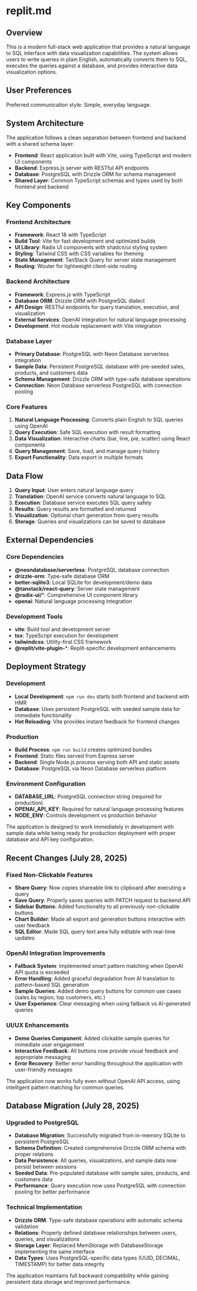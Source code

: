 # replit.md

## Overview

This is a modern full-stack web application that provides a natural language to SQL interface with data visualization capabilities. The system allows users to write queries in plain English, automatically converts them to SQL, executes the queries against a database, and provides interactive data visualization options.

## User Preferences

Preferred communication style: Simple, everyday language.

## System Architecture

The application follows a clean separation between frontend and backend with a shared schema layer:

- **Frontend**: React application built with Vite, using TypeScript and modern UI components
- **Backend**: Express.js server with RESTful API endpoints
- **Database**: PostgreSQL with Drizzle ORM for schema management
- **Shared Layer**: Common TypeScript schemas and types used by both frontend and backend

## Key Components

### Frontend Architecture
- **Framework**: React 18 with TypeScript
- **Build Tool**: Vite for fast development and optimized builds
- **UI Library**: Radix UI components with shadcn/ui styling system
- **Styling**: Tailwind CSS with CSS variables for theming
- **State Management**: TanStack Query for server state management
- **Routing**: Wouter for lightweight client-side routing

### Backend Architecture
- **Framework**: Express.js with TypeScript
- **Database ORM**: Drizzle ORM with PostgreSQL dialect
- **API Design**: RESTful endpoints for query translation, execution, and visualization
- **External Services**: OpenAI integration for natural language processing
- **Development**: Hot module replacement with Vite integration

### Database Layer
- **Primary Database**: PostgreSQL with Neon Database serverless integration
- **Sample Data**: Persistent PostgreSQL database with pre-seeded sales, products, and customers data
- **Schema Management**: Drizzle ORM with type-safe database operations
- **Connection**: Neon Database serverless PostgreSQL with connection pooling

### Core Features
1. **Natural Language Processing**: Converts plain English to SQL queries using OpenAI
2. **Query Execution**: Safe SQL execution with result formatting
3. **Data Visualization**: Interactive charts (bar, line, pie, scatter) using React components
4. **Query Management**: Save, load, and manage query history
5. **Export Functionality**: Data export in multiple formats

## Data Flow

1. **Query Input**: User enters natural language query
2. **Translation**: OpenAI service converts natural language to SQL
3. **Execution**: Database service executes SQL query safely
4. **Results**: Query results are formatted and returned
5. **Visualization**: Optional chart generation from query results
6. **Storage**: Queries and visualizations can be saved to database

## External Dependencies

### Core Dependencies
- **@neondatabase/serverless**: PostgreSQL database connection
- **drizzle-orm**: Type-safe database ORM
- **better-sqlite3**: Local SQLite for development/demo data
- **@tanstack/react-query**: Server state management
- **@radix-ui/***: Comprehensive UI component library
- **openai**: Natural language processing integration

### Development Tools
- **vite**: Build tool and development server
- **tsx**: TypeScript execution for development
- **tailwindcss**: Utility-first CSS framework
- **@replit/vite-plugin-***: Replit-specific development enhancements

## Deployment Strategy

### Development
- **Local Development**: `npm run dev` starts both frontend and backend with HMR
- **Database**: Uses persistent PostgreSQL with seeded sample data for immediate functionality
- **Hot Reloading**: Vite provides instant feedback for frontend changes

### Production
- **Build Process**: `npm run build` creates optimized bundles
- **Frontend**: Static files served from Express server
- **Backend**: Single Node.js process serving both API and static assets
- **Database**: PostgreSQL via Neon Database serverless platform

### Environment Configuration
- **DATABASE_URL**: PostgreSQL connection string (required for production)
- **OPENAI_API_KEY**: Required for natural language processing features
- **NODE_ENV**: Controls development vs production behavior

The application is designed to work immediately in development with sample data while being ready for production deployment with proper database and API key configuration.

## Recent Changes (July 28, 2025)

### Fixed Non-Clickable Features
- **Share Query**: Now copies shareable link to clipboard after executing a query
- **Save Query**: Properly saves queries with PATCH request to backend API
- **Sidebar Buttons**: Added functionality to all previously non-clickable buttons
- **Chart Builder**: Made all export and generation buttons interactive with user feedback
- **SQL Editor**: Made SQL query text area fully editable with real-time updates

### OpenAI Integration Improvements
- **Fallback System**: Implemented smart pattern matching when OpenAI API quota is exceeded
- **Error Handling**: Added graceful degradation from AI translation to pattern-based SQL generation
- **Sample Queries**: Added demo query buttons for common use cases (sales by region, top customers, etc.)
- **User Experience**: Clear messaging when using fallback vs AI-generated queries

### UI/UX Enhancements
- **Demo Queries Component**: Added clickable sample queries for immediate user engagement
- **Interactive Feedback**: All buttons now provide visual feedback and appropriate messaging
- **Error Recovery**: Better error handling throughout the application with user-friendly messages

The application now works fully even without OpenAI API access, using intelligent pattern matching for common queries.

## Database Migration (July 28, 2025)

### Upgraded to PostgreSQL
- **Database Migration**: Successfully migrated from in-memory SQLite to persistent PostgreSQL
- **Schema Definition**: Created comprehensive Drizzle ORM schema with proper relations
- **Data Persistence**: All queries, visualizations, and sample data now persist between sessions
- **Seeded Data**: Pre-populated database with sample sales, products, and customers data
- **Performance**: Query execution now uses PostgreSQL with connection pooling for better performance

### Technical Implementation
- **Drizzle ORM**: Type-safe database operations with automatic schema validation
- **Relations**: Properly defined database relationships between users, queries, and visualizations
- **Storage Layer**: Replaced MemStorage with DatabaseStorage implementing the same interface
- **Data Types**: Uses PostgreSQL-specific data types (UUID, DECIMAL, TIMESTAMP) for better data integrity

The application maintains full backward compatibility while gaining persistent data storage and improved performance.